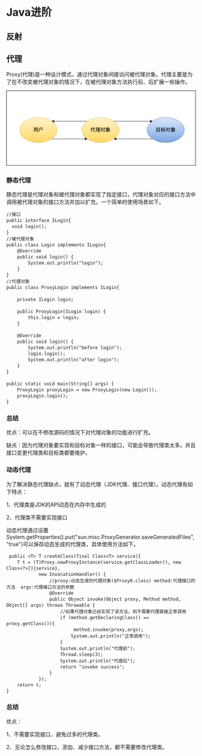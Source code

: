 # Java进阶

## 反射

## 代理

Proxy(代理)是一种设计模式，通过代理对象间接访问被代理对象。代理主要是为了在不改变被代理对象的情况下，在被代理对象方法执行前、后扩展一些操作。

![avatar](代理.png)

### 静态代理

静态代理是代理对象和被代理对象都实现了指定接口，代理对象对应的接口方法中调用被代理对象的接口方法并加以扩充。一个简单的使用场景如下。

```
//接口
public interface ILogin{
  void login();
}
//被代理对象
public class Login implements ILogin{
    @Override
    public void login() {
        System.out.println("login");
    }
}
//代理对象
public class ProxyLogin implements ILogin{

    private ILogin login;

    public ProxyLogin(ILogin login) {
        this.login = login;
    }

    @Override
    public void login() {
        System.out.println("before login");
        login.login();
        System.out.println("after login");
    }
}

public static void main(String[] args) {
    ProxyLogin proxyLogin = new ProxyLogin(new Login());
    proxyLogin.login();
}

```
### 总结

优点：可以在不修改源码的情况下对代理对象的功能进行扩充。

缺点：因为代理对象要实现和目标对象一样的接口，可能会导致代理类太多。并且接口变更代理类和目标类都要维护。

### 动态代理
为了解决静态代理缺点，就有了动态代理（JDK代理、接口代理）。动态代理有如下特点：

1、代理类是JDK的API动态在内存中生成的

2、代理类不需要实现接口

动态代理通过设置System.getProperties().put("sun.misc.ProxyGenerator.saveGeneratedFiles", "true")可以保存动态生成的代理类，具体使用方法如下。
```
 public <T> T createClass(final Class<T> service){
    T t = (T)Proxy.newProxyInstance(service.getClassLoader(), new Class<?>[]{service},
            new InvocationHandler() {
                //proxy:动态生成的代理对象($Proxy0.class) method:代理接口的方法  args:代理接口方法的参数
                @Override
                public Object invoke(Object proxy, Method method, Object[] args) throws Throwable {
                    //如果代理对象已经实现了该方法，则不需要代理直接正常调用
                    if (method.getDeclaringClass() == proxy.getClass()){
                         method.invoke(proxy,args);
                        System.out.println("正常调用");
                    }
                    System.out.println("代理前");
                    Thread.sleep(3);
                    System.out.println("代理后");
                    return "invoke success";
                }
            });
    return t;
}

```
### 总结

优点：

1、不需要实现接口，避免过多的代理类。

2、无论怎么修改接口，添加、减少接口方法，都不需要修改代理类。